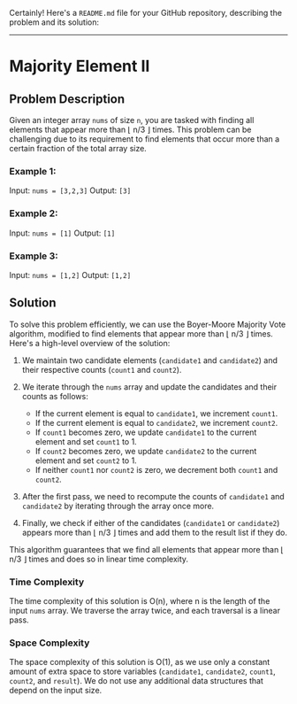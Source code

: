 Certainly! Here's a `README.md` file for your GitHub repository, describing the problem and its solution:

---

# Majority Element II

## Problem Description

Given an integer array `nums` of size `n`, you are tasked with finding all elements that appear more than ⌊ n/3 ⌋ times. This problem can be challenging due to its requirement to find elements that occur more than a certain fraction of the total array size.

### Example 1:
Input: `nums = [3,2,3]`
Output: `[3]`

### Example 2:
Input: `nums = [1]`
Output: `[1]`

### Example 3:
Input: `nums = [1,2]`
Output: `[1,2]`

## Solution

To solve this problem efficiently, we can use the Boyer-Moore Majority Vote algorithm, modified to find elements that appear more than ⌊ n/3 ⌋ times. Here's a high-level overview of the solution:

1. We maintain two candidate elements (`candidate1` and `candidate2`) and their respective counts (`count1` and `count2`).

2. We iterate through the `nums` array and update the candidates and their counts as follows:
   - If the current element is equal to `candidate1`, we increment `count1`.
   - If the current element is equal to `candidate2`, we increment `count2`.
   - If `count1` becomes zero, we update `candidate1` to the current element and set `count1` to 1.
   - If `count2` becomes zero, we update `candidate2` to the current element and set `count2` to 1.
   - If neither `count1` nor `count2` is zero, we decrement both `count1` and `count2`.

3. After the first pass, we need to recompute the counts of `candidate1` and `candidate2` by iterating through the array once more.

4. Finally, we check if either of the candidates (`candidate1` or `candidate2`) appears more than ⌊ n/3 ⌋ times and add them to the result list if they do.

This algorithm guarantees that we find all elements that appear more than ⌊ n/3 ⌋ times and does so in linear time complexity.

### Time Complexity

The time complexity of this solution is O(n), where n is the length of the input `nums` array. We traverse the array twice, and each traversal is a linear pass.

### Space Complexity

The space complexity of this solution is O(1), as we use only a constant amount of extra space to store variables (`candidate1`, `candidate2`, `count1`, `count2`, and `result`). We do not use any additional data structures that depend on the input size.
